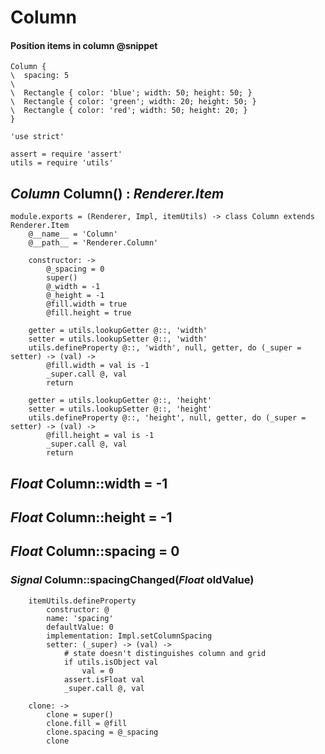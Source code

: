 Column
======

#### Position items in column @snippet

```style
Column {
\  spacing: 5
\
\  Rectangle { color: 'blue'; width: 50; height: 50; }
\  Rectangle { color: 'green'; width: 20; height: 50; }
\  Rectangle { color: 'red'; width: 50; height: 20; }
}
```

	'use strict'

	assert = require 'assert'
	utils = require 'utils'

*Column* Column() : *Renderer.Item*
-----------------------------------

	module.exports = (Renderer, Impl, itemUtils) -> class Column extends Renderer.Item
		@__name__ = 'Column'
		@__path__ = 'Renderer.Column'

		constructor: ->
			@_spacing = 0
			super()
			@_width = -1
			@_height = -1
			@fill.width = true
			@fill.height = true

		getter = utils.lookupGetter @::, 'width'
		setter = utils.lookupSetter @::, 'width'
		utils.defineProperty @::, 'width', null, getter, do (_super = setter) -> (val) ->
			@fill.width = val is -1
			_super.call @, val
			return

		getter = utils.lookupGetter @::, 'height'
		setter = utils.lookupSetter @::, 'height'
		utils.defineProperty @::, 'height', null, getter, do (_super = setter) -> (val) ->
			@fill.height = val is -1
			_super.call @, val
			return

*Float* Column::width = -1
--------------------------

*Float* Column::height = -1
---------------------------

*Float* Column::spacing = 0
---------------------------

### *Signal* Column::spacingChanged(*Float* oldValue)

		itemUtils.defineProperty
			constructor: @
			name: 'spacing'
			defaultValue: 0
			implementation: Impl.setColumnSpacing
			setter: (_super) -> (val) ->
				# state doesn't distinguishes column and grid
				if utils.isObject val
					val = 0
				assert.isFloat val
				_super.call @, val

		clone: ->
			clone = super()
			clone.fill = @fill
			clone.spacing = @_spacing
			clone
